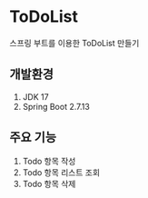 # ToDoList
스프링 부트를 이용한 ToDoList 만들기

## 개발환경 
1. JDK 17
2. Spring Boot 2.7.13

## 주요 기능
1. Todo 항목 작성
2. Todo 항목 리스트 조회
3. Todo 항목 삭제